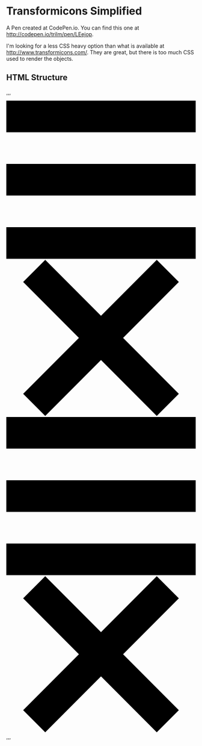 # Transformicons Simplified

A Pen created at CodePen.io. You can find this one at http://codepen.io/trilm/pen/LEejop.

I'm looking for a less CSS heavy option than what is available at http://www.transformicons.com/. They are great, but there is too much CSS used to render the objects.

## HTML Structure

,,,
  <a class="tIcons menu" href="#">

  <svg viewBox="0 0 36 30">
    <rect width="36" height="6"/>
    <rect y="24" width="36" height="6"/>
    <rect y="12" width="36" height="6"/>
  </svg>

  <svg viewBox="0 0 36 30">
    <polygon points="32.8,4.4 28.6,0.2 18,10.8 7.4,0.2 3.2,4.4 13.8,15 3.2,25.6 7.4,29.8 18,19.2 28.6,29.8 32.8,25.6 22.2,15 "/>
  </svg>

</a>

<a class="tIcons trotate menu" href="#">

  <svg viewBox="0 0 36 30">
    <rect width="36" height="6"/>
    <rect y="24" width="36" height="6"/>
    <rect y="12" width="36" height="6"/>
  </svg>

  <svg viewBox="0 0 36 30">
    <polygon points="32.8,4.4 28.6,0.2 18,10.8 7.4,0.2 3.2,4.4 13.8,15 3.2,25.6 7.4,29.8 18,19.2 28.6,29.8 32.8,25.6 22.2,15 "/>
  </svg>

</a>
,,,